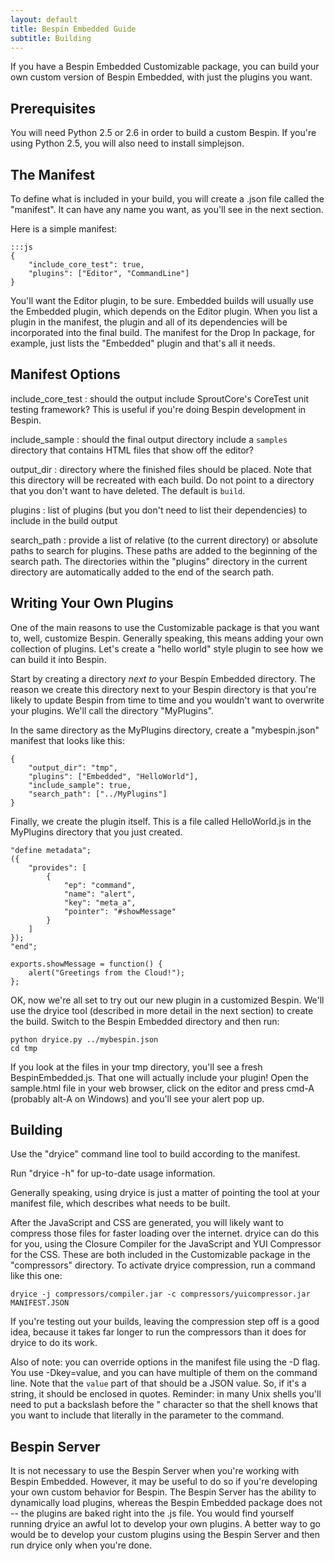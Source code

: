 ```yaml
---
layout: default
title: Bespin Embedded Guide
subtitle: Building
---
```


If you have a Bespin Embedded Customizable package, you can build your own
custom version of Bespin Embedded, with just the plugins you want. 

## Prerequisites ##

You will need Python 2.5 or 2.6 in order to build a custom Bespin. If you're using Python 2.5, you will also need to install simplejson.

## The Manifest ##

To define what is included in your build, you will create a .json file called
the "manifest". It can have any name you want, as you'll see in the next section.

Here is a simple manifest:

    :::js
    {
        "include_core_test": true,
        "plugins": ["Editor", "CommandLine"]
    }

You'll want the Editor plugin, to be sure. Embedded builds will usually use
the Embedded plugin, which depends on the Editor plugin. When you list a 
plugin in the manifest, the plugin and all of its dependencies will be
incorporated into the final build. The manifest for the Drop In package,
for example, just lists the "Embedded" plugin and that's all it needs.

## Manifest Options ##

include\_core_test
:   should the output include SproutCore's CoreTest unit testing framework?
    This is useful if you're doing Bespin development in Bespin.

include_sample
:   should the final output directory include a `samples` directory that
    contains HTML files that show off the editor?

output_dir
:   directory where the finished files should be placed. Note that this
    directory will be recreated with each build. Do not point to a directory
    that you don't want to have deleted. The default is `build`.

plugins
:   list of plugins (but you don't need to list their dependencies) to include
    in the build output

search_path
:   provide a list of relative (to the current directory) or absolute paths
    to search for plugins. These paths are added to the beginning of the
    search path. The directories within the "plugins" directory in the current
    directory are automatically added to the end of the search path.

## Writing Your Own Plugins ##

One of the main reasons to use the Customizable package is that you want to,
well, customize Bespin. Generally speaking, this means adding your own
collection of plugins. Let's create a "hello world" style plugin to see how
we can build it into Bespin.

Start by creating a directory *next to* your Bespin Embedded directory.
The reason we create this directory next to your Bespin directory is that 
you're likely to update Bespin from time to time and you wouldn't want to
overwrite your plugins. We'll call the directory "MyPlugins".

In the same directory as the MyPlugins directory, create a "mybespin.json"
manifest that looks like this:

    {
        "output_dir": "tmp",
        "plugins": ["Embedded", "HelloWorld"],
        "include_sample": true,
        "search_path": ["../MyPlugins"]
    }

Finally, we create the plugin itself. This is a file called HelloWorld.js
in the MyPlugins directory that you just created.

    "define metadata";
    ({
        "provides": [
            {
                "ep": "command",
                "name": "alert",
                "key": "meta_a",
                "pointer": "#showMessage"
            }
        ]
    });
    "end";

    exports.showMessage = function() {
        alert("Greetings from the Cloud!");
    };

OK, now we're all set to try out our new plugin in a customized Bespin.
We'll use the dryice tool (described in more detail in the next section)
to create the build. Switch to the Bespin Embedded directory and then
run:

    python dryice.py ../mybespin.json
    cd tmp
    
If you look at the files in your tmp directory, you'll see a fresh
BespinEmbedded.js. That one will actually include your plugin! Open the
sample.html file in your web browser, click on the editor and press
cmd-A (probably alt-A on Windows) and you'll see your alert pop up.

## Building ##

Use the "dryice" command line tool to build according to the manifest.

Run "dryice -h" for up-to-date usage information.

Generally speaking, using dryice is just a matter of pointing the tool at
your manifest file, which describes what needs to be built.

After the JavaScript and CSS are generated, you will likely want to compress 
those files for faster loading over the internet. dryice can do this for
you, using the Closure Compiler for the JavaScript and YUI Compressor for
the CSS. These are both included in the Customizable package in the
"compressors" directory. To activate dryice compression, run a command like
this one:

    dryice -j compressors/compiler.jar -c compressors/yuicompressor.jar MANIFEST.JSON

If you're testing out your builds, leaving the compression step off is
a good idea, because it takes far longer to run the compressors than it does
for dryice to do its work.

Also of note: you can override options in the manifest file using the
-D flag. You use -Dkey=value, and you can have multiple of them on the command
line. Note that the `value` part of that should be a JSON value. So, if it's
a string, it should be enclosed in quotes. Reminder: in many Unix shells
you'll need to put a backslash before the " character so that the shell knows
that you want to include that literally in the parameter to the command.

## Bespin Server ##

It is not necessary to use the Bespin Server when you're working with Bespin
Embedded. However, it may be useful to do so if you're developing your own
custom behavior for Bespin. The Bespin Server has the ability to dynamically
load plugins, whereas the Bespin Embedded package does not -- the plugins
are baked right into the .js file. You would find yourself running dryice
an awful lot to develop your own plugins. A better way to go would be to
develop your custom plugins using the Bespin Server and then run dryice
only when you're done.
